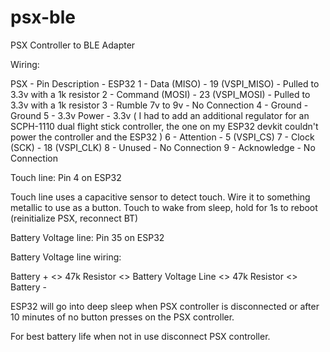 # psx-ble
PSX Controller to BLE Adapter

Wiring:

PSX - Pin Description - ESP32
1   - Data (MISO)     - 19 (VSPI_MISO) - Pulled to 3.3v with a 1k resistor
2   - Command (MOSI)  - 23 (VSPI_MOSI) - Pulled to 3.3v with a 1k resistor
3   - Rumble 7v to 9v - No Connection
4   - Ground          - Ground
5   - 3.3v Power      - 3.3v ( I had to add an additional regulator for an SCPH-1110 dual flight stick controller, the one on my ESP32 devkit couldn't power the controller and the ESP32 )
6   - Attention       - 5  (VSPI_CS)
7   - Clock (SCK)     - 18 (VSPI_CLK)
8   - Unused          - No Connection
9   - Acknowledge     - No Connection

Touch line:  Pin 4 on ESP32

Touch line uses a capacitive sensor to detect touch. Wire it to something metallic to use as a button.
Touch to wake from sleep, hold for 1s to reboot (reinitialize PSX, reconnect BT)

Battery Voltage line: Pin 35 on ESP32

Battery Voltage line wiring:

Battery + <> 47k Resistor <> Battery Voltage Line <> 47k Resistor <> Battery -

ESP32 will go into deep sleep when PSX controller is disconnected or after 10 minutes of no button presses on the PSX controller.

For best battery life when not in use disconnect PSX controller.
